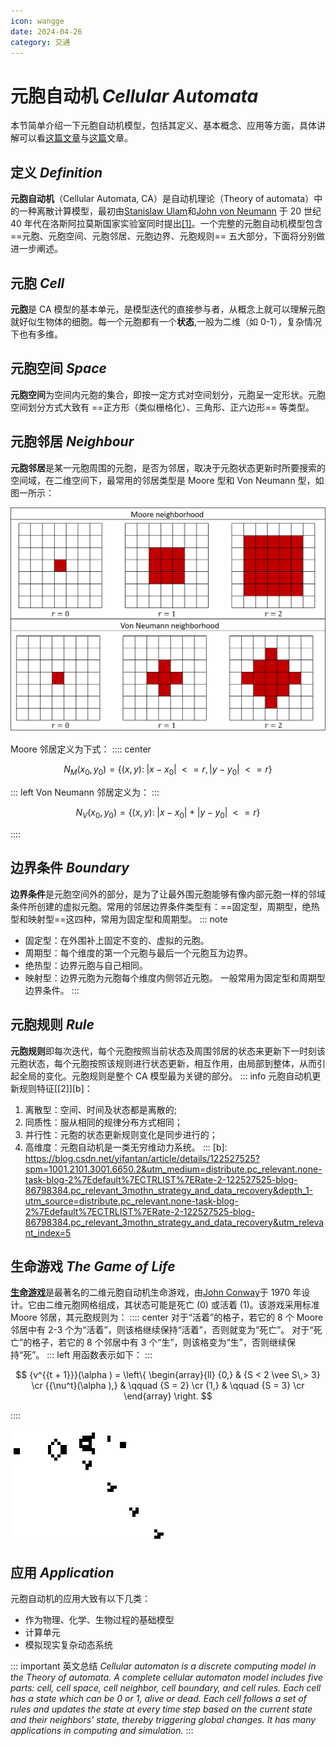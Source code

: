 ```yaml
---
icon: wangge
date: 2024-04-26
category: 交通
---
```


# 元胞自动机 _Cellular Automata_

本节简单介绍一下元胞自动机模型，包括其定义、基本概念、应用等方面，具体讲解可以看[这篇文章](https://link.springer.com/referenceworkentry/10.1007/978-1-4419-9863-7_989)与[这篇](https://plato.stanford.edu/entries/cellular-automata/)文章。

## 定义 _Definition_

**元胞自动机**（Cellular Automata, CA）是自动机理论（Theory of automata）中的一种离散计算模型，最初由[Stanislaw Ulam](https://en.wikipedia.org/wiki/Stanislaw_Ulam)和[John von Neumann](https://en.wikipedia.org/wiki/John_von_Neumann) 于 20 世纪 40 年代在洛斯阿拉莫斯国家实验室同时提出[[1]][a]。一个完整的元胞自动机模型包含 ==元胞、元胞空间、元胞邻居、元胞边界、元胞规则== 五大部分，下面将分别做进一步阐述。

## 元胞 _Cell_

**元胞**是 CA 模型的基本单元，是模型迭代的直接参与者，从概念上就可以理解元胞就好似生物体的细胞。每一个元胞都有一个**状态**,一般为二维（如 0-1），复杂情况下也有多维。

[a]: https://en.wikipedia.org/wiki/Cellular_automaton

## 元胞空间 _Space_

**元胞空间**为空间内元胞的集合，即按一定方式对空间划分，元胞呈一定形状。元胞空间划分方式大致有 ==正方形（类似栅格化）、三角形、正六边形== 等类型。

## 元胞邻居 _Neighbour_

**元胞邻居**是某一元胞周围的元胞，是否为邻居，取决于元胞状态更新时所要搜索的空间域，在二维空间下，最常用的邻居类型是 Moore 型和 Von Neumann 型，如图一所示：

![图1 元胞类型](https://github.com/RyanLee-ljx/RyanLee-ljx.github.io/blob/image/CA/neighbour.png?raw=true)

Moore 邻居定义为下式：
:::: center

$$
{{N_M}({x_0},{y_0})} = \{ (x,y):\;|x - {x_0}|\; < = r,|y - {y_0}|\; < = r\}                             
$$

::: left
Von Neumann 邻居定义为：
:::

$$
{ {N_V}({x_0},{y_0})} = \{ (x,y):\;|x - {x_0}| + |y - {y_0}|\; < = r\}                                   
$$

::::

## 边界条件 _Boundary_

**边界条件**是元胞空间外的部分，是为了让最外围元胞能够有像内部元胞一样的邻域条件所创建的虚拟元胞。常用的邻居边界条件类型有：==固定型，周期型，绝热型和映射型==这四种，常用为固定型和周期型。
::: note

- 固定型：在外围补上固定不变的、虚拟的元胞。
- 周期型：每个维度的第一个元胞与最后一个元胞互为边界。
- 绝热型：边界元胞与自己相同。
- 映射型：边界元胞为元胞每个维度内侧邻近元胞。
  一般常用为固定型和周期型边界条件。
  :::

## 元胞规则 _Rule_

**元胞规则**即每次迭代，每个元胞按照当前状态及周围邻居的状态来更新下一时刻该元胞状态，每个元胞按照该规则进行状态更新，相互作用，由局部到整体，从而引起全局的变化。元胞规则是整个 CA 模型最为关键的部分。
::: info
元胞自动机更新规则特征[[2]][b]：
1.  离散型：空间、时间及状态都是离散的;
2.  同质性：服从相同的规律分布方式相同；
3.  并行性：元胞的状态更新规则变化是同步进行的；
4.  高维度：元胞自动机是一类无穷维动力系统。
:::
[b]: https://blog.csdn.net/yifantan/article/details/122527525?spm=1001.2101.3001.6650.2&utm_medium=distribute.pc_relevant.none-task-blog-2%7Edefault%7ECTRLIST%7ERate-2-122527525-blog-86798384.pc_relevant_3mothn_strategy_and_data_recovery&depth_1-utm_source=distribute.pc_relevant.none-task-blog-2%7Edefault%7ECTRLIST%7ERate-2-122527525-blog-86798384.pc_relevant_3mothn_strategy_and_data_recovery&utm_relevant_index=5

## 生命游戏 _The Game of Life_

[**生命游戏**][c]是最著名的二维元胞自动机生命游戏，由[John Conway][d]于 1970 年设计。它由二维元胞网格组成，其状态可能是死亡 (0) 或活着 (1)。该游戏采用标准 Moore 邻居，其元胞规则为：
:::: center
对于“活着”的格子，若它的 8 个 Moore 邻居中有 2-3 个为“活着”，则该格继续保持“活着”，否则就变为“死亡”。
对于“死亡”的格子，若它的 8 个邻居中有 3 个“生”，则该格变为“生”，否则继续保持“死”。
::: left
用函数表示如下：
:::

$$
{v^{{t + 1}}}(\alpha ) = \left\{ \begin{array}{ll} {0,} & {S < 2 \vee S\,> 3} \cr {{\nu^t}(\alpha ),} & \qquad {S = 2} \cr {1,} & \qquad {S = 3} \cr \end{array} \right.                                          
$$

::::

![图2 生命游戏](https://github.com/RyanLee-ljx/RyanLee-ljx.github.io/blob/image/CA/lifegame.gif?raw=true)

[c]: https://en.wikipedia.org/wiki/Conway%27s_Game_of_Life
[d]: https://en.wikipedia.org/wiki/John_Horton_Conway

## 应用 _Application_

元胞自动机的应用大致有以下几类：

- 作为物理、化学、生物过程的基础模型
- 计算单元
- 模拟现实复杂动态系统

::: important 英文总结
*Cellular automaton is a discrete computing model in the Theory of automata. A complete cellular automaton model includes five parts: cell, cell space, cell neighbor, cell boundary, and cell rules. Each cell has a state which can be 0 or 1, alive or dead. Each cell follows a set of rules and updates the state at every time step based on the current state and their neighbors' state, thereby triggering global changes. It has many applications in computing and simulation.* 
:::